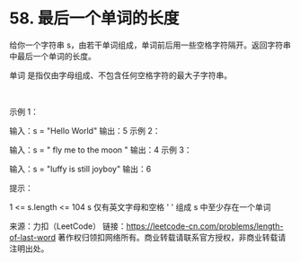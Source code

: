 # 58. 最后一个单词的长度

给你一个字符串 s，由若干单词组成，单词前后用一些空格字符隔开。返回字符串中最后一个单词的长度。

单词 是指仅由字母组成、不包含任何空格字符的最大子字符串。

 

示例 1：

输入：s = "Hello World"
输出：5
示例 2：

输入：s = "   fly me   to   the moon  "
输出：4
示例 3：

输入：s = "luffy is still joyboy"
输出：6
 

提示：

1 <= s.length <= 104
s 仅有英文字母和空格 ' ' 组成
s 中至少存在一个单词


来源：力扣（LeetCode）
链接：https://leetcode-cn.com/problems/length-of-last-word
著作权归领扣网络所有。商业转载请联系官方授权，非商业转载请注明出处。
